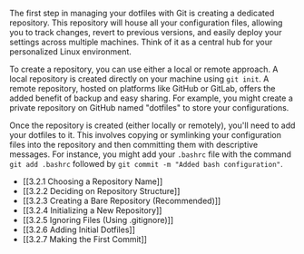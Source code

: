 The first step in managing your dotfiles with Git is creating a dedicated repository. This repository will house all your configuration files, allowing you to track changes, revert to previous versions, and easily deploy your settings across multiple machines. Think of it as a central hub for your personalized Linux environment.

To create a repository, you can use either a local or remote approach. A local repository is created directly on your machine using `git init`. A remote repository, hosted on platforms like GitHub or GitLab, offers the added benefit of backup and easy sharing. For example, you might create a private repository on GitHub named "dotfiles" to store your configurations.

Once the repository is created (either locally or remotely), you'll need to add your dotfiles to it. This involves copying or symlinking your configuration files into the repository and then committing them with descriptive messages. For instance, you might add your `.bashrc` file with the command `git add .bashrc` followed by `git commit -m "Added bash configuration"`.

- [[3.2.1 Choosing a Repository Name]]
- [[3.2.2 Deciding on Repository Structure]]
- [[3.2.3 Creating a Bare Repository (Recommended)]]
- [[3.2.4 Initializing a New Repository]]
- [[3.2.5 Ignoring Files (Using .gitignore)]]
- [[3.2.6 Adding Initial Dotfiles]]
- [[3.2.7 Making the First Commit]]